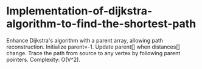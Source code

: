 # Implementation-of-dijkstra-algorithm-to-find-the-shortest-path
Enhance Dijkstra's algorithm with a parent array, allowing path reconstruction. Initialize parent=-1. Update parent[] when distances[] change. Trace the path from source to any vertex by following parent pointers. Complexity: O(V^2).
